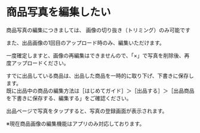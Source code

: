 # 商品写真を編集したい

商品写真の編集につきましては、
画像の切り抜き（トリミング）のみ可能です

また、出品画像の1回目のアップロード時のみ、編集いただけます。

一度確定しますと、画像の再編集はできませんので、「×」で写真を削除後、再度アップロードください。

   すでに出品している商品は、出品した商品を一時的に取り下げ、下書きに保存します。  
   既に出品中の商品の編集方法は［はじめてガイド］＞［出品する］＞［出品商品を下書きに保存する、編集する」をご確認ください。

出品ページで写真をタップすると、写真の登録画面が表示されます。

※現在商品画像の編集機能はアプリのみ対応しております。
